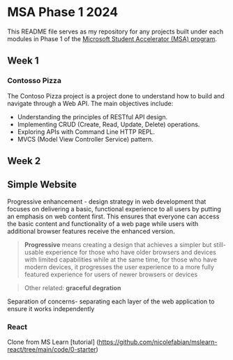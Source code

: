 # MSA Phase 1 2024 
This README file serves as my repository for any projects built under each modules in Phase 1 of the [Microsoft Student Accelerator (MSA) program](https://github.com/NZMSA/2024-Phase-1).

## Week 1
### Contosso Pizza
The Contoso Pizza project is a project done to understand how to build and navigate through a Web API. The main objectives include:

- Understanding the principles of RESTful API design.
- Implementing CRUD (Create, Read, Update, Delete) operations.
- Exploring APIs with Command Line HTTP REPL.
- MVCS (Model View Controller Service) pattern.

## Week 2 
## Simple Website
Progressive enhancement - design strategy in web development that focuses on delivering a basic, functional experience to all users by putting an emphasis on web content first. This ensures that everyone can access the basic content and functionality of a web page while users with additional browser features receive the enhanced version. 

> **Progressive** means creating a design that achieves a simpler but still-usable experience for those who have older browsers and devices with limited capabilities while at the same time, for those who have modern devices, it progresses the user experience to a more fully featured experience for users of newer browsers or devices

> Other related: **graceful degration**

Separation of concerns- separating each layer of the web application to ensure it works independently

### React
Clone from MS Learn [tutorial] (https://github.com/nicolefabian/mslearn-react/tree/main/code/0-starter)
